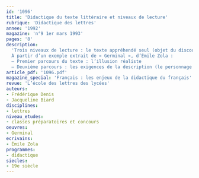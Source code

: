 ```yaml
---
id: '1096'
title: 'Didactique du texte littéraire et niveaux de lecture'
rubrique: 'Didactique des lettres'
annee: '1992'
magazine: 'n°9 1er mars 1993'
pages: '8'
description: 
  'Trois niveaux de lecture : le texte appréhendé seul (objet du discours) ; le texte comme fonctionnement, à la croisée des types et des genres ; le texte comme pratique discursive…
  À partir d’un exemple extrait de « Germinal », d’Émile Zola :
  – Premier parcours du texte : l’illusion réaliste
  – Deuxième parcours : les exigences de la description (le personnage ; le décor)'
article_pdf: '1096.pdf'
magazine_special: 'Français : les enjeux de la didactique du français'
revue: 'L’école des lettres des lycées'
auteurs:
- Frédérique Denis
- Jacqueline Biard
disciplines:
- lettres
niveau_etudes:
- classes préparatoires et concours
oeuvres:
- Germinal
ecrivains:
- Émile Zola
programmes:
- didactique
siecles:
- 19e siècle
---
```

